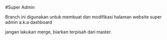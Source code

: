 #Super Admin

Branch ini digunakan untuk membuat dan modifikasi halaman website super admin a.k.a dashboard

jangan lakukan merge, biarkan terpisah dari master.
